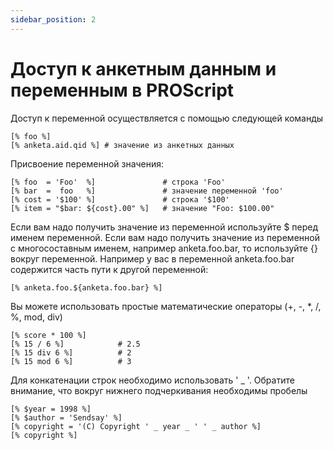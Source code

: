 ```yaml
---
sidebar_position: 2
---
```


# Доступ к анкетным данным и переменным в PROScript

Доступ к переменной осуществляется с помощью следующей команды

```
[% foo %]
[% anketa.aid.qid %] # значение из анкетных данных
```

Присвоение переменной значения:

```
[% foo  = 'Foo'  %]               # строка 'Foo'
[% bar  =  foo   %]               # значение переменной 'foo'
[% cost = '$100' %]               # строка '$100'
[% item = "$bar: ${cost}.00" %]   # значение "Foo: $100.00"
```

Если вам надо получить значение из переменной используйте $ перед именем переменной. Если вам надо получить значение из переменной с многосоставным именем, например anketa.foo.bar, то используйте {} вокруг переменной. Например у вас в переменной anketa.foo.bar содержится часть пути к другой переменной:


```
[% anketa.foo.${anketa.foo.bar} %]
```

Вы можете использовать простые математические операторы (+, -, \*, /, %, mod, div)

```
[% score * 100 %]
[% 15 / 6 %]            # 2.5
[% 15 div 6 %]          # 2
[% 15 mod 6 %]          # 3
```

Для конкатенации строк необходимо использовать ' \_ '. Обратите внимание, что вокруг нижнего подчеркивания необходимы пробелы

```
[% $year = 1998 %]
[% $author = 'Sendsay' %]
[% copyright = '(C) Copyright ' _ year _ ' ' _ author %]
[% copyright %]
```
